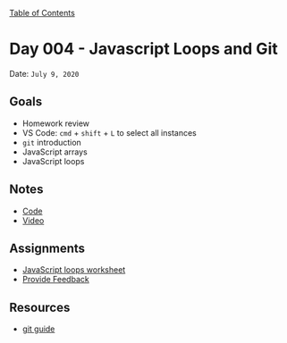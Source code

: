 [Table of Contents](../../README.md)

# Day 004 - Javascript Loops and Git

Date: `July 9, 2020`

## Goals
* Homework review
* VS Code: `cmd` + `shift` + `L` to select all instances
* `git` introduction
* JavaScript arrays
* JavaScript loops

## Notes
* [Code](./code)
* [Video](https://www.youtube.com/watch?v=5TU1LV4G1nM)

## Assignments
* [JavaScript loops worksheet](/assignments/js-loops-worksheet)
* [Provide Feedback](https://docs.google.com/forms/d/e/1FAIpQLScugCfY_PZ5JJGPyv_y-cjqCYkjxCsNlYnNV1RGEykxzhDVZg/viewform?usp=sf_link)

## Resources
* [git guide](https://rogerdudler.github.io/git-guide/)